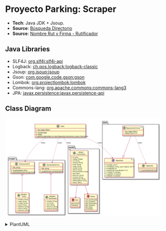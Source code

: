 # Proyecto Parking: Scraper

* **Tech**: Java JDK + Jsoup.
* **Source**: [Búsqueda Directorio](http://online.ucn.cl/directoriotelefonicoemail/Default.aspx)
* **Source**: [Nombre Rut y Firma - Rutificador](https://www.nombrerutyfirma.com/)

## Java Libraries

* SLF4J: [org.slf4j:slf4j-api](https://mvnrepository.com/artifact/org.slf4j/slf4j-api)
* Logback: [ch.qos.logback:logback-classic](https://mvnrepository.com/artifact/ch.qos.logback/logback-classic)
* Jsoup: [org.jsoup:jsoup](https://mvnrepository.com/artifact/org.jsoup/jsoup)
* Gson: [com.google.code.gson:gson](https://mvnrepository.com/artifact/com.google.code.gson/gson)
* Lombok: [org.projectlombok:lombok](https://mvnrepository.com/artifact/org.projectlombok/lombok)
* Commons-lang: [org.apache.commons:commons-lang3](https://mvnrepository.com/artifact/org.apache.commons/commons-lang3)
* JPA: [javax.persistence:javax.persistence-api](https://mvnrepository.com/artifact/javax.persistence/javax.persistence-api)

## Class Diagram

![](class.svg)

<details><summary>PlantUML</summary>
<p>

```
@startuml

class Main {
    {static} - log: Logger<Main>
    {static} + main(String[])
    {static} - sleep()
    {static} - getOrScrape(codigo: int, repo: Repository<Funcionario, Long>): Funcionario
}

package scraper {
    class DirectorioUCN {
        {static} - URL: String
        {static} + scrape(Integer): Ficha
        {static} - getText(Document, String): String
    }
    
    class Ficha <<Builder>> {
        - nombre: String
        - cargo: String
        - unidad: String
        - email: String
        - telefono: String
        - oficina: String
        - direccion: String
    }
    
    class NombreRutFirma {
        {static} - URL: String
        {static} + scrape(String): List<Rutificador>
    }
    
    class Rutificador <<Builder>> {
        - nombre: String
        - rut: String
        - sexo: String
        - direccion: String
        - comuna: String
    }

    NombreRutFirma +-- Rutificador
    DirectorioUCN +-- Ficha
}

package model {
    class Funcionario <<Entity>> {
        - id: Long
        - codigo: Integer
        - rut: String
        - nombre: String
        - email: String
        - cargo: String
        - unidad: String
        - oficina: String
        - direccionOficina: String
        - sexo: Sexo
        - direccion: String
        - comuna: String
        - telefonoFijo: String
        - telefonoMovil: String
        - status: Status
    }

    enum Sexo {
        MASCULINO,
        FEMENINO
    }
    
    enum Status {
        UCN_NOTFOUND,
        UCN_SCRAPED,
        NRF_NOTFOUND,
        NRF_SCRAPED,
        NRF_MANY,
        UPLOADED,
    }

    Funcionario --> Sexo
    Funcionario --> Status
}

package DAO {
    interface Repository<T, K> {
        + findAll(): List<T>
        + findAll(key: String, value: Object): List<T>
        + findById(id: K)
        + getQuery(): QueryBuilder<T, K>
        + create(t: T): boolean
        + update(t: T): boolean
        + delete(t: T): boolean
    }
    
    class RepositoryOrmLite<T, K> {
        {static} - log: Logger<Main>
        - theDao: Dao<T, K>
    }

    class TableUtils {
        {static} + createTableIfNotExists()
    }
    
    RepositoryOrmLite --|> Repository
    RepositoryOrmLite ..> TableUtils: <<use>>
}

Main ..> DirectorioUCN: <<use>>
Main ..> NombreRutFirma: <<use>>
Main ..> Funcionario: <<use>>
Main ..> Repository: <<use>>

@enduml
```

</p>
</details>
